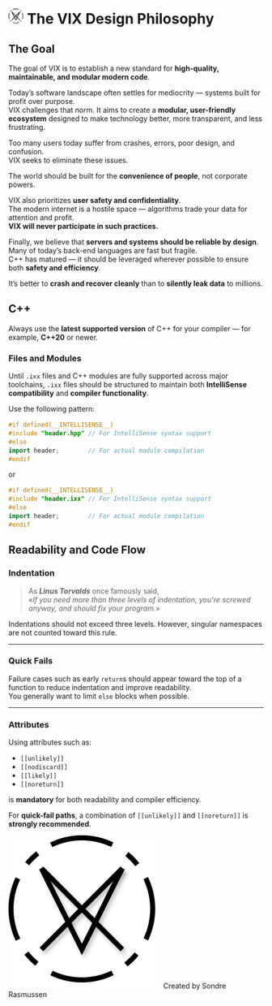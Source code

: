 # <img src="VIX.svg" alt="drawing" width="30"/> The VIX Design Philosophy

## The Goal

The goal of VIX is to establish a new standard for **high-quality, maintainable, and modular modern code**.

Today’s software landscape often settles for mediocrity — systems built for profit over purpose.  
VIX challenges that norm. It aims to create a **modular, user-friendly ecosystem** designed to make technology better, more transparent, and less frustrating.

Too many users today suffer from crashes, errors, poor design, and confusion.  
VIX seeks to eliminate these issues.

The world should be built for the **convenience of people**, not corporate powers.

VIX also prioritizes **user safety and confidentiality**.  
The modern internet is a hostile space — algorithms trade your data for attention and profit.  
**VIX will never participate in such practices.**

Finally, we believe that **servers and systems should be reliable by design**.  
Many of today’s back-end languages are fast but fragile.  
C++ has matured — it should be leveraged wherever possible to ensure both **safety and efficiency**.

It’s better to **crash and recover cleanly** than to **silently leak data** to millions.

## C++

Always use the **latest supported version** of C++ for your compiler — for example, **C++20** or newer.

### Files and Modules

Until `.ixx` files and C++ modules are fully supported across major toolchains, `.ixx` files should be structured to maintain both **IntelliSense compatibility** and **compiler functionality**.

Use the following pattern:

```cpp
#if defined(__INTELLISENSE__)
#include "header.hpp" // For IntelliSense syntax support
#else
import header;        // For actual module compilation
#endif
```

or

```cpp
#if defined(__INTELLISENSE__)
#include "header.ixx" // For IntelliSense syntax support
#else
import header;        // For actual module compilation
#endif
```

## Readability and Code Flow

### Indentation
> As ***Linus Torvalds*** once famously said,  
> «*If you need more than three levels of indentation, you're screwed anyway, and should fix your program.*»

Indentations should not exceed three levels. However, singular namespaces are not counted toward this rule.

---

### Quick Fails
Failure cases such as early `return`s should appear toward the top of a function to reduce indentation and improve readability.  
You generally want to limit `else` blocks when possible.

---

### Attributes

Using attributes such as:

- `[[unlikely]]`
- `[[nodiscard]]`
- `[[likely]]`
- `[[noreturn]]`

is **mandatory** for both readability and compiler efficiency.

For **quick-fail paths**, a combination of `[[unlikely]]` and `[[noreturn]]` is **strongly recommended**.

![VIX Logo](VIX.svg)
Created by Sondre Rasmussen
